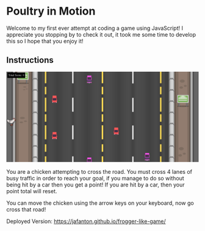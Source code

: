 # Poultry in Motion #

Welcome to my first ever attempt at coding a game using JavaScript! I appreciate you stopping by to check it out, it took me some time to develop this so I hope that you enjoy it!

## Instructions ##
![image of Poultry in Motion](./Images/Poultry%20in%20motion%201.png)

You are a chicken attempting to cross the road. You must cross 4 lanes of busy traffic in order to reach your goal, if you manage to do so without being hit by a car then you get a point! If you are hit by a car, then your point total will reset.

You can move the chicken using the arrow keys on your keyboard, now go cross that road!

Deployed Version: https://jafanton.github.io/frogger-like-game/